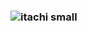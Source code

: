 <h3><img src="https://cdn.discordapp.com/attachments/1272630740772978738/1276690347812065291/itachi_small.png?ex=66ca720a&is=66c9208a&hm=9fd116d8eed5abc26fce6fa6835ac5ce634fe0ec29042764621fdb1f1d1fc0a5&" alt="itachi small"></h3>
